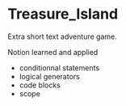 # Treasure_Island

Extra short text adventure game.

Notion learned and applied

- conditionnal statements
- logical generators
- code blocks 
- scope
